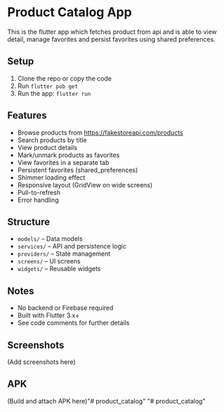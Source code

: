 # Product Catalog App

This is the flutter app which fetches product from api and is able to view detail, manage favorites and persist favorites using shared preferences.

## Setup
1. Clone the repo or copy the code
2. Run `flutter pub get`
3. Run the app: `flutter run`

## Features
- Browse products from https://fakestoreapi.com/products
- Search products by title
- View product details
- Mark/unmark products as favorites
- View favorites in a separate tab
- Persistent favorites (shared_preferences)
- Shimmer loading effect
- Responsive layout (GridView on wide screens)
- Pull-to-refresh
- Error handling

## Structure
- `models/` – Data models
- `services/` – API and persistence logic
- `providers/` – State management
- `screens/` – UI screens
- `widgets/` – Reusable widgets

## Notes
- No backend or Firebase required
- Built with Flutter 3.x+
- See code comments for further details

## Screenshots
(Add screenshots here)

## APK
(Build and attach APK here)"# product_catalog" 
"# product_catalog" 
